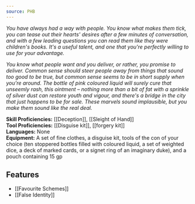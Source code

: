 ```yaml
---
source: PHB
---
```

_You have always had a way with people. You know what makes them tick, you can tease out their hearts' desires after a few minutes of conversation, and with a few leading questions you can read them like they were children's books. It's a useful talent, and one that you're perfectly willing to use for your advantage._

_You know what people want and you deliver, or rather, you promise to deliver. Common sense should steer people away from things that sound too good to be true, but common sense seems to be in short supply when you're around. The bottle of pink coloured liquid will surely cure that unseemly rash, this ointment – nothing more than a bit of fat with a sprinkle of silver dust can restore youth and vigour, and there's a bridge in the city that just happens to be for sale. These marvels sound implausible, but you make them sound like the real deal._

**Skill Proficiencies:** [[Deception]], [[Sleight of Hand]]  
**Tool Proficiencies:** [[Disguise kit]], [[forgery kit]]  
**Languages:** None  
**Equipment:** A set of fine clothes, a disguise kit, tools of the con of your choice (ten stoppered bottles filled with coloured liquid, a set of weighted dice, a deck of marked cards, or a signet ring of an imaginary duke), and a pouch containing 15 gp

## Features
- [[Favourite Schemes]]
- [[False Identity]]
